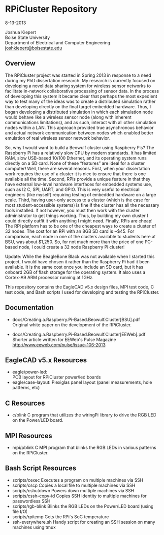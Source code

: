RPiCluster Repository
========================================================================================
8-13-2013

Joshua Kiepert  
Boise State University  
Department of Electrical and Computer Engineering  
joshkiepert@boisestate.edu

Overview
----------------------------------------------------------------------------------------
The RPiCluster project was started in Spring 2013 in response to a need during my PhD
dissertation research. My research is currently focused on developing a novel data sharing system
for wireless sensor networks to facilitate in-network collaborative processing of sensor data. 
In the process of developing this system it became clear that perhaps the most expedient way to 
test many of the ideas was to create a distributed simulation rather than developing directly 
on the final target embedded hardware. Thus, I began developing a distributed simulation in which 
each simulation node would behave like a wireless sensor node (along with inherent communications 
limitations), and as such, interact with all other simulation nodes within a LAN. This approach 
provided true asynchronous behavior and actual network communication between nodes which enabled 
better emulation of real wireless sensor network behavior.

So, why I would want to build a Beowulf cluster using Raspberry Pis? The Raspberry Pi has a 
relatively slow CPU by modern standards. It has limited RAM, slow USB-based 10/100 Ethernet, and 
its operating system runs directly on a SD card. None of these “features” are ideal for a cluster 
computer! Well, there are several reasons. First, when your dissertation work requires the use of 
a cluster it is nice to ensure that there is one available all the time. Second, RPis provide a 
unique feature in that they have external low-level hardware interfaces for embedded systems use, 
such as I2 C, SPI, UART, and GPIO. This is very useful to electrical engineers (like myself) 
requiring testing of embedded hardware on a large scale. Third, having user-only access to a 
cluster (which is the case for most student-accessible systems) is fine if the cluster has all 
the necessary tools installed. If not however, you must then work with the cluster administrator 
to get things working. Thus, by building my own cluster I could directly outfit it with anything 
I might need. Finally, RPis are cheap! The RPi platform has to be one of the cheapest ways to 
create a cluster of 32 nodes. The cost for an RPi with an 8GB SD card is ~$45. For comparison, 
each node in one of the clusters available to students here at BSU, was about $1,250. So, for not 
much more than the price of one PC-based node, I could create a 32 node Raspberry Pi
cluster!

Update:
While the BeagleBone Black was not available when I started this project, I would have chosen it 
rather than the Raspberry Pi had it been available. It is the same cost once you include an SD 
card, but it has onboard 2GB of flash storage for the operating system. It also uses a 
Cortex-A9 ARM processor running at 1GHz.

This repository contains the EagleCAD v5.x design files, MPI test code, C test code, and
Bash scripts I used for developing and testing the RPiCluster. 

Documentation
-----------------------
+ docs/Creating.a.Raspberry.Pi-Based.Beowulf.Cluster[BSU].pdf  
	Original white paper on the development of the RPiCluster.

+ docs/Creating.a.Raspberry.Pi-Based.Beowulf.Cluster[EEWeb].pdf  
	Shorter article written for EEWeb's Pulse Magazine  
	http://www.eeweb.com/pulse/issue-106-2013

EagleCAD v5.x Resources
-----------------------
+ eagle/power-led:  
	PCB layout for RPiCluster power/led boards
+ eagle/case-layout:
	Plexiglas panel layout (panel measurements, hole patterns, etc)

C Resources
-----------------------
+ c/blink
	C program that utilizes the wiringPi library to drive the RGB LED on the Power/LED board.

MPI Resources
-----------------------
+ mpi/pblink
	C MPI program that blinks the RGB LEDs in various patterns on the RPiCluster.

Bash Script Resources
-----------------------
+ scripts/cexec
	Executes a program on multiple machines via SSH
+ scripts/cscp
	Copies a local file to multiple machines via SSH
+ scripts/cshutdown
	Powers down multiple machines via SSH
+ scripts/cssh-copy-id
	Copies SSH identity to multiple machines for passwordless SSH
+ scripts/rgb-blink
	Blinks the RGB LEDs on the Power/LED board (using file I/O)
+ scripts/rpitemp
	Gets the RPi's SoC temperature
+ ssh-everywhere.sh
	Handy script for creating an SSH session on many machines using tmux
